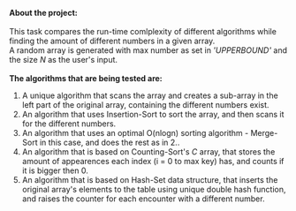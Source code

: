 <b>About the project:</b><br><br>
This task compares the run-time comlplexity of different algorithms while finding the amount of different numbers in a given array. <br>
  A random array is generated with max number as set in <i>'UPPERBOUND'</i> and the size <i>N</i> as the user's input.<br><br>
  <b>The algorithms that are being tested are: <br></b>
  1. A unique algorithm that scans the array and creates a sub-array in the left part of the original array, containing the different numbers exist. <br>
  2. An algorithm that uses Insertion-Sort to sort the array, and then scans it for the different numbers. <br>
  3. An algorithm that uses an optimal O(nlogn) sorting algorithm - Merge-Sort in this case, and does the rest as in 2..
  4. An algorithm that is based on Counting-Sort's <i>C</i> array, that stores the amount of appearences each index (i = 0 to max key) has, and counts if it is bigger then 0.
  5. An algorithm that is based on Hash-Set data structure, that inserts the original array's elements to the table using unique double hash function, and raises the counter for each encounter with a different number.
  
